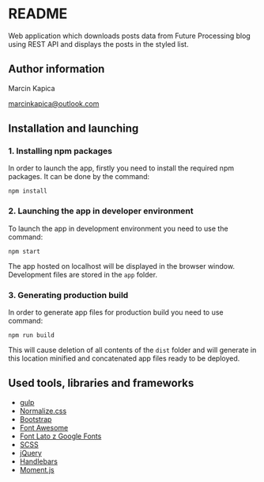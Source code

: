 # README #

Web application which downloads posts data from Future Processing blog using REST API and displays the posts in the styled list.

## Author information ###

Marcin Kapica

marcinkapica@outlook.com

## Installation and launching ###

### 1. Installing npm packages

In order to launch the app, firstly you need to install the required npm packages. It can be done by the command:
 
`npm install`

### 2. Launching the app in developer environment
To launch the app in development environment you need to use the command: 

`npm start`
 
 The app hosted on localhost will be displayed in the browser window. Development files are stored in the `app` folder.

### 3. Generating production build
In order to generate app files for production build you need to use command:

`npm run build`
 
This will cause deletion of all contents of the `dist` folder and will generate in this location minified and concatenated app files ready to be deployed.

## Used tools, libraries and frameworks
- [gulp](https://gulpjs.com/)
- [Normalize.css](https://necolas.github.io/normalize.css/)
- [Bootstrap](https://getbootstrap.com/docs/3.3/)
- [Font Awesome](http://fontawesome.io/)
- [Font Lato z Google Fonts](https://fonts.google.com/specimen/Lato)
- [SCSS](http://sass-lang.com/)
- [jQuery](https://jquery.com/)
- [Handlebars](http://handlebarsjs.com/)
- [Moment.js](http://momentjs.com/)
